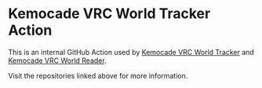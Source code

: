 # Kemocade VRC World Tracker Action

This is an internal GitHub Action used by [Kemocade VRC World Tracker](https://github.com/kemocade/Kemocade.Vrc.World.Tracker) and [Kemocade VRC World Reader](https://github.com/kemocade/Kemocade.Vrc.World.Reader).

Visit the repositories linked above for more information.